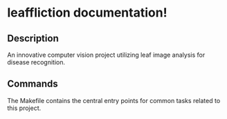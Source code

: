 # leaffliction documentation!

## Description

An innovative computer vision project utilizing leaf image analysis for disease recognition.

## Commands

The Makefile contains the central entry points for common tasks related to this project.

